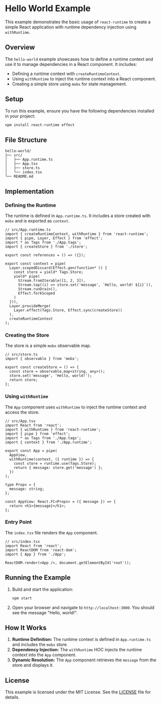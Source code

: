 # Hello World Example

This example demonstrates the basic usage of `react-runtime` to create a simple React application with runtime dependency injection using `withRuntime`.

## Overview

The `hello-world` example showcases how to define a runtime context and use it to manage dependencies in a React component. It includes:

- Defining a runtime context with `createRuntimeContext`.
- Using `withRuntime` to inject the runtime context into a React component.
- Creating a simple store using `mobx` for state management.

## Setup

To run this example, ensure you have the following dependencies installed in your project:

```bash
npm install react-runtime effect
```

## File Structure

```
hello-world/
├── src/
│   ├── App.runtime.ts
│   ├── App.tsx
│   ├── store.ts
│   └── index.tsx
└── README.md
```

## Implementation

### Defining the Runtime

The runtime is defined in `App.runtime.ts`. It includes a store created with `mobx` and is exported as `context`.

```tsx
// src/App.runtime.ts
import { createRuntimeContext, withRuntime } from 'react-runtime';
import { pipe, Layer, Effect } from 'effect';
import * as Tags from './App.tags';
import { createStore } from './store';

export const references = () => ({});

export const context = pipe(
  Layer.scopedDiscard(Effect.gen(function* () {
    const store = yield* Tags.Store;
    yield* pipe(
      Stream.fromIterable([1, 2, 3]),
      Stream.tap((i) => store.set('message', `Hello, world! ${i}`)),
      Stream.runDrain(),
      Effect.forkScoped
    )
  })),
  Layer.provideMerge(
    Layer.effect(Tags.Store, Effect.sync(createStore))
  ),
  createRuntimeContext
);
```

### Creating the Store

The store is a simple `mobx` observable map.

```tsx
// src/store.ts
import { observable } from 'mobx';

export const createStore = () => {
  const store = observable.map<string, any>();
  store.set('message', 'Hello, world!');
  return store;
};
```

### Using `withRuntime`

The `App` component uses `withRuntime` to inject the runtime context and access the store.

```tsx
// src/App.tsx
import React from 'react';
import { withRuntime } from 'react-runtime';
import { pipe } from 'effect';
import * as Tags from './App.tags';
import { context } from './App.runtime';

export const App = pipe(
  AppView,
  withRuntime(context, ({ runtime }) => {
    const store = runtime.use(Tags.Store);
    return { message: store.get('message') };
  })
);

type Props = {
  message: string;
};

const AppView: React.FC<Props> = ({ message }) => {
  return <h1>{message}</h1>;
};
```

### Entry Point

The `index.tsx` file renders the `App` component.

```tsx
// src/index.tsx
import React from 'react';
import ReactDOM from 'react-dom';
import { App } from './App';

ReactDOM.render(<App />, document.getElementById('root'));
```

## Running the Example

1. Build and start the application:
   ```bash
   npm start
   ```
2. Open your browser and navigate to `http://localhost:3000`. You should see the message "Hello, world!".

## How It Works

1. **Runtime Definition:** The runtime context is defined in `App.runtime.ts` and includes the `mobx` store.
2. **Dependency Injection:** The `withRuntime` HOC injects the runtime context into the `App` component.
3. **Dynamic Resolution:** The `App` component retrieves the `message` from the store and displays it.

## License

This example is licensed under the MIT License. See the [LICENSE](../LICENSE) file for details.